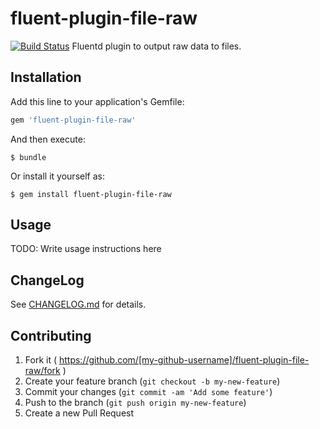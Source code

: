 # fluent-plugin-file-raw
[![Build Status](https://secure.travis-ci.org/civitaspo/fluent-plugin-file-raw.png?branch=master)](http://travis-ci.org/civitaspo/fluent-plugin-file-raw)
Fluentd plugin to output raw data to files.

## Installation

Add this line to your application's Gemfile:

```ruby
gem 'fluent-plugin-file-raw'
```

And then execute:

    $ bundle

Or install it yourself as:

    $ gem install fluent-plugin-file-raw

## Usage

TODO: Write usage instructions here

## ChangeLog

See [CHANGELOG.md](CHANGELOG.md) for details.

## Contributing

1. Fork it ( https://github.com/[my-github-username]/fluent-plugin-file-raw/fork )
2. Create your feature branch (`git checkout -b my-new-feature`)
3. Commit your changes (`git commit -am 'Add some feature'`)
4. Push to the branch (`git push origin my-new-feature`)
5. Create a new Pull Request
